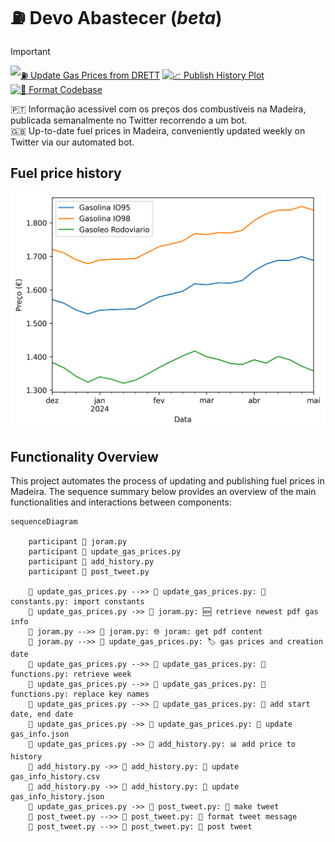 # ⛽️ Devo Abastecer (_beta_)

> [!IMPORTANT]
>
> [![⛽️ Update Gas Prices from DRETT](https://github.com/carlosrsabreu/devo-abastecer/actions/workflows/update_gas_prices.yml/badge.svg?branch=main)](https://github.com/carlosrsabreu/devo-abastecer/actions/workflows/update_gas_prices.yml) [![📈 Publish History Plot](https://github.com/carlosrsabreu/devo-abastecer/actions/workflows/plot_history.yml/badge.svg)](https://github.com/carlosrsabreu/devo-abastecer/actions/workflows/plot_history.yml) [![💅 Format Codebase](https://github.com/carlosrsabreu/devo-abastecer/actions/workflows/format_codebase.yml/badge.svg?branch=main)](https://github.com/carlosrsabreu/devo-abastecer/actions/workflows/format_codebase.yml)

🇵🇹 Informação acessível com os preços dos combustíveis na Madeira, publicada semanalmente no Twitter recorrendo a um bot.<br> 🇬🇧 Up-to-date fuel prices in Madeira, conveniently updated weekly on Twitter via our automated bot.

## Fuel price history

![Gas History](history/gas_history.png)

## Functionality Overview

This project automates the process of updating and publishing fuel prices in Madeira. The sequence summary below provides an overview of the main functionalities and interactions between components:

```mermaid
sequenceDiagram

    participant 🐍 joram.py
    participant 🐍 update_gas_prices.py
    participant 🐍 add_history.py
    participant 🐍 post_tweet.py

    🐍 update_gas_prices.py -->> 🐍 update_gas_prices.py: 🐍 constants.py: import constants
    🐍 update_gas_prices.py ->> 🐍 joram.py: 🆕 retrieve newest pdf gas info
    🐍 joram.py -->> 🐍 joram.py: 🌐 joram: get pdf content
    🐍 joram.py -->> 🐍 update_gas_prices.py: 🏷️ gas prices and creation date
    🐍 update_gas_prices.py -->> 🐍 update_gas_prices.py: 🐍 functions.py: retrieve week
    🐍 update_gas_prices.py -->> 🐍 update_gas_prices.py: 🐍 functions.py: replace key names
    🐍 update_gas_prices.py -->> 🐍 update_gas_prices.py: 📅 add start date, end date
    🐍 update_gas_prices.py ->> 🐍 update_gas_prices.py: 💾 update gas_info.json
    🐍 update_gas_prices.py ->> 🐍 add_history.py: 📊 add price to history
    🐍 add_history.py ->> 🐍 add_history.py: 💾 update gas_info_history.csv
    🐍 add_history.py ->> 🐍 add_history.py: 💾 update gas_info_history.json
    🐍 update_gas_prices.py ->> 🐍 post_tweet.py: 📩 make tweet
    🐍 post_tweet.py -->> 🐍 post_tweet.py: 📨 format tweet message
    🐍 post_tweet.py -->> 🐍 post_tweet.py: 📮 post tweet

```
